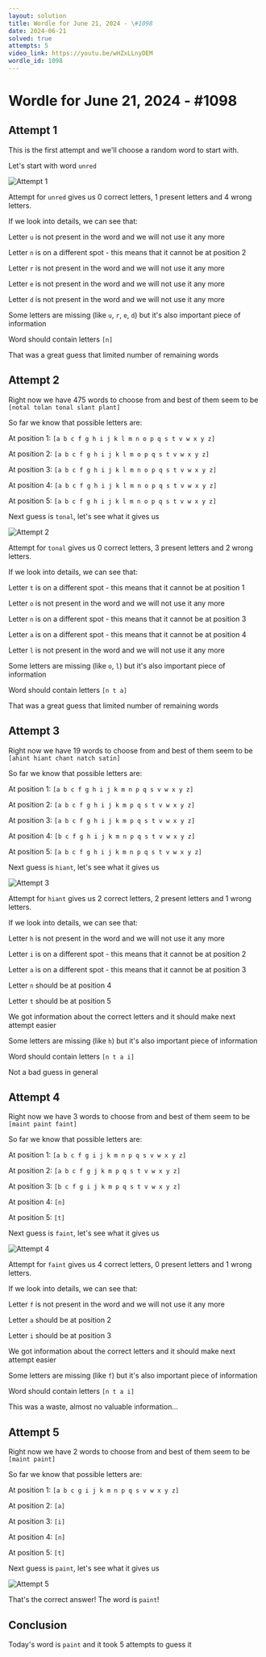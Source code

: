 ```yaml
---
layout: solution
title: Wordle for June 21, 2024 - \#1098
date: 2024-06-21
solved: true
attempts: 5
video_link: https://youtu.be/wHZxLLnyDEM
wordle_id: 1098
---
```


# Wordle for June 21, 2024 - \#1098

## Attempt 1

This is the first attempt and we'll choose a random word to start with.

Let's start with word `unred`

![Attempt 1](2024-06-21/attempt-1.png)

Attempt for `unred` gives us 0 correct letters, 1 present letters and 4 wrong letters.

If we look into details, we can see that:

Letter `u` is not present in the word and we will not use it any more

Letter `n` is on a different spot - this means that it cannot be at position 2

Letter `r` is not present in the word and we will not use it any more

Letter `e` is not present in the word and we will not use it any more

Letter `d` is not present in the word and we will not use it any more

Some letters are missing (like `u`, `r`, `e`, `d`) but it's also important piece of information

Word should contain letters `[n]`

That was a great guess that limited number of remaining words



## Attempt 2

Right now we have 475 words to choose from and best of them seem to be `[notal tolan tonal slant plant]`

So far we know that possible letters are:

At position 1: `[a b c f g h i j k l m n o p q s t v w x y z]`

At position 2: `[a b c f g h i j k l m o p q s t v w x y z]`

At position 3: `[a b c f g h i j k l m n o p q s t v w x y z]`

At position 4: `[a b c f g h i j k l m n o p q s t v w x y z]`

At position 5: `[a b c f g h i j k l m n o p q s t v w x y z]`

Next guess is `tonal`, let's see what it gives us

![Attempt 2](2024-06-21/attempt-2.png)

Attempt for `tonal` gives us 0 correct letters, 3 present letters and 2 wrong letters.

If we look into details, we can see that:

Letter `t` is on a different spot - this means that it cannot be at position 1

Letter `o` is not present in the word and we will not use it any more

Letter `n` is on a different spot - this means that it cannot be at position 3

Letter `a` is on a different spot - this means that it cannot be at position 4

Letter `l` is not present in the word and we will not use it any more

Some letters are missing (like `o`, `l`) but it's also important piece of information

Word should contain letters `[n t a]`

That was a great guess that limited number of remaining words



## Attempt 3

Right now we have 19 words to choose from and best of them seem to be `[ahint hiant chant natch satin]`

So far we know that possible letters are:

At position 1: `[a b c f g h i j k m n p q s v w x y z]`

At position 2: `[a b c f g h i j k m p q s t v w x y z]`

At position 3: `[a b c f g h i j k m p q s t v w x y z]`

At position 4: `[b c f g h i j k m n p q s t v w x y z]`

At position 5: `[a b c f g h i j k m n p q s t v w x y z]`

Next guess is `hiant`, let's see what it gives us

![Attempt 3](2024-06-21/attempt-3.png)

Attempt for `hiant` gives us 2 correct letters, 2 present letters and 1 wrong letters.

If we look into details, we can see that:

Letter `h` is not present in the word and we will not use it any more

Letter `i` is on a different spot - this means that it cannot be at position 2

Letter `a` is on a different spot - this means that it cannot be at position 3

Letter `n` should be at position 4

Letter `t` should be at position 5

We got information about the correct letters and it should make next attempt easier

Some letters are missing (like `h`) but it's also important piece of information

Word should contain letters `[n t a i]`

Not a bad guess in general



## Attempt 4

Right now we have 3 words to choose from and best of them seem to be `[maint paint faint]`

So far we know that possible letters are:

At position 1: `[a b c f g i j k m n p q s v w x y z]`

At position 2: `[a b c f g j k m p q s t v w x y z]`

At position 3: `[b c f g i j k m p q s t v w x y z]`

At position 4: `[n]`

At position 5: `[t]`

Next guess is `faint`, let's see what it gives us

![Attempt 4](2024-06-21/attempt-4.png)

Attempt for `faint` gives us 4 correct letters, 0 present letters and 1 wrong letters.

If we look into details, we can see that:

Letter `f` is not present in the word and we will not use it any more

Letter `a` should be at position 2

Letter `i` should be at position 3

We got information about the correct letters and it should make next attempt easier

Some letters are missing (like `f`) but it's also important piece of information

Word should contain letters `[n t a i]`

This was a waste, almost no valuable information...



## Attempt 5

Right now we have 2 words to choose from and best of them seem to be `[maint paint]`

So far we know that possible letters are:

At position 1: `[a b c g i j k m n p q s v w x y z]`

At position 2: `[a]`

At position 3: `[i]`

At position 4: `[n]`

At position 5: `[t]`

Next guess is `paint`, let's see what it gives us

![Attempt 5](2024-06-21/attempt-5.png)

That's the correct answer! The word is `paint`!

## Conclusion

Today's word is `paint` and it took 5 attempts to guess it

